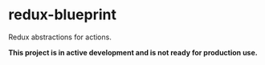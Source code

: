 # redux-blueprint

Redux abstractions for actions.

**This project is in active development and is not ready for production use.**
